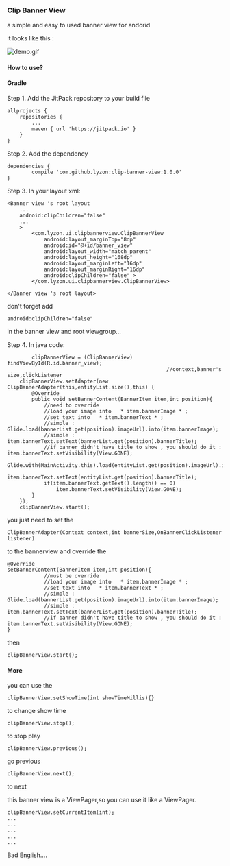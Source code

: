 ### Clip Banner View
a simple and easy to used banner view for andorid

it looks like this :

![demo.gif](http://ac-whikwudz.clouddn.com/ee145ada67086845b866.gif)

#### How to use?

#### Gradle
Step 1. Add the JitPack repository to your build file

	allprojects {
		repositories {
			...
			maven { url 'https://jitpack.io' }
		}
	}
	
Step 2. Add the dependency

	dependencies {
	        compile 'com.github.lyzon:clip-banner-view:1.0.0'
	}
	
Step 3. In your layout xml:

    <Banner view 's root layout
        ...
        android:clipChildren="false"
        ...
        >
            <com.lyzon.ui.clipbannerview.ClipBannerView
                android:layout_marginTop="8dp"
                android:id="@+id/banner_view"
                android:layout_width="match_parent"
                android:layout_height="168dp"
                android:layout_marginLeft="16dp"
                android:layout_marginRight="16dp"
                android:clipChildren="false" >
            </com.lyzon.ui.clipbannerview.ClipBannerView>
            
    </Banner view 's root layout>
    
don't forget add

    android:clipChildren="false"
    
in the banner view and root viewgroup...

Step 4. In java code:

            clipBannerView = (ClipBannerView) findViewById(R.id.banner_view);
                                                        //context,banner's size,clickListener
        clipBannerView.setAdapter(new ClipBannerAdapter(this,entityList.size(),this) {
            @Override
            public void setBannerContent(BannerItem item,int position){
                //need to override
                //load your image into   * item.bannerImage * ;
                //set text into   * item.bannerText * ;
                //simple : Glide.load(bannerList.get(position).imageUrl).into(item.bannerImage);
                //simple : item.bannerText.setText(bannerList.get(position).bannerTitle);
                //if banner didn't have title to show , you should do it : item.bannerText.setVisibility(View.GONE);
                Glide.with(MainActivity.this).load(entityList.get(position).imageUrl).into(item.bannerImage);
                item.bannerText.setText(entityList.get(position).bannerTitle);
                if(item.bannerText.getText().length() == 0)
                    item.bannerText.setVisibility(View.GONE);
            }
        });
        clipBannerView.start();
        


you just need to set the

    ClipBannerAdapter(Context context,int bannerSize,OnBannerClickListener listener)
    
to the bannerview and override the 
    
    @Override
    setBannerContent(BannerItem item,int position){
                //must be override
                //load your image into   * item.bannerImage * ;
                //set text into   * item.bannerText * ;
                //simple : Glide.load(bannerList.get(position).imageUrl).into(item.bannerImage);
                //simple : item.bannerText.setText(bannerList.get(position).bannerTitle);
                //if banner didn't have title to show , you should do it : item.bannerText.setVisibility(View.GONE);
    }
    
then 

    clipBannerView.start();
    
#### More

you can use the
    
    clipBannerView.setShowTime(int showTimeMillis){} 
    
to change show time

    clipBannerView.stop();
    
to stop play

    clipBannerView.previous();
    
go previous 

    clipBannerView.next();
    
to next 



this banner view is a ViewPager,so you can use it like a ViewPager.

    clipBannerView.setCurrentItem(int);
    ...
    ...
    ...
    ...
    ...
    
Bad English....
